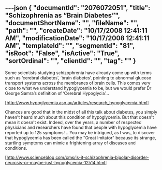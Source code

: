 ---json
{
  "documentId": "2076072051",
  "title": "Schizophrenia as “Brain Diabetes”",
  "documentShortName": "",
  "fileName": "",
  "path": "",
  "createDate": "10/17/2008 12:41:11 AM",
  "modificationDate": "10/17/2008 12:41:11 AM",
  "templateId": "",
  "segmentId": "81",
  "isRoot": "False",
  "isActive": "True",
  "sortOrdinal": "",
  "clientId": "",
  "tag": ""
}
---

Some scientists studying schizophrenia have already come up with terms such as ‘cerebral diabetes’, ‘brain diabetes’, pointing to abnormal glucose transport systems across the membranes of brain cells. This comes very close to what we understand hypoglycemia to be, but we would prefer Dr George Samra’s definition of ‘Cerebral Hypoglycia’…

[http://www.hypoglycemia.asn.au/articles/research_hypoglycemia.html]

Chances are good that in the midst of all this talk about diabetes, you simply haven't heard much about this condition of hypoglycemia. But that doesn't mean it doesn't exist. Indeed, over the years, a number of respected physicians and researchers have found that people with hypoglycemia have reported up to 125 symptoms! …You may be intrigued, as I was, to discover that hypoglycemia has been called the &quot;Great Imitator&quot; because its strange, startling symptoms can mimic a frightening array of diseases and conditions.

[http://www.scienceblog.com/cms/is-it-schizophrenia-bipolar-disorder-neurosis-or-maybe-just-hypoglycemia-12514.html]
